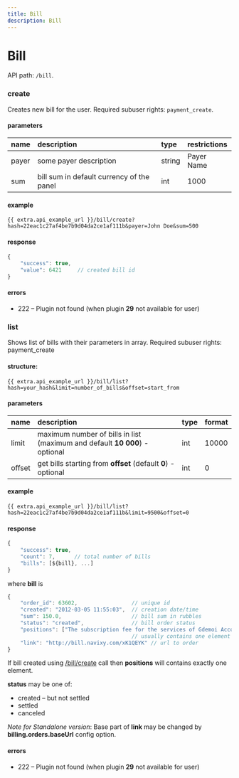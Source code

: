 ```yaml
---
title: Bill
description: Bill
---
```


# Bill

API path: `/bill`.

### create

Creates new bill for the user. Required subuser rights: `payment_create`.

#### parameters

| name | description | type| restrictions|
| :------ | :------ | :-----| :------|
| payer | some payer description | string| Payer Name |
| sum |bill sum in default currency of the panel | int | 1000 |

#### example

    {{ extra.api_example_url }}/bill/create?hash=22eac1c27af4be7b9d04da2ce1af111b&payer=John Doe&sum=500

#### response

```js
{
    "success": true,
    "value": 6421     // created bill id
}
```

#### errors

*   222 – Plugin not found (when plugin **29** not available for user)

### list

Shows list of bills with their parameters in array. Required subuser rights: payment_create

#### structure:

    {{ extra.api_example_url }}/bill/list?hash=your_hash&limit=number_of_bills&offset=start_from

#### parameters


| name | description | type| format|
| :------ | :------ | :----- | :------ |
| limit | maximum number of bills in list (maximum and default **10 000**) - optional | int | 10000 |
| offset | get bills starting from **offset** (default **0**) - optional | int | 0 |

#### example

    {{ extra.api_example_url }}/bill/list?hash=22eac1c27af4be7b9d04da2ce1af111b&limit=9500&offset=0

#### response

```js
{
    "success": true,
    "count": 7,      // total number of bills
    "bills": [${bill}, ...]
}
```

where **bill** is

```js
{
    "order_id": 63602,                 // unique id
    "created": "2012-03-05 11:55:03",  // creation date/time
    "sum": 150.0,                      // bill sum in rubbles
    "status": "created",               // bill order status
    "positions": ["The subscription fee for the services of Gdemoi Account W3"],  // list of position names.
                                       // usually contains one element for bill
    "link": "http://bill.navixy.com/xK1QEYK" // url to order
}
```

If bill created using [/bill/create](#create) call then **positions** will contains exactly one element.

**status** may be one of:

* created – but not settled
* settled
* canceled 

_Note for Standalone version_: Base part of **link** may be changed by **billing.orders.baseUrl** config option.

#### errors

*   222 – Plugin not found (when plugin **29** not available for user)
